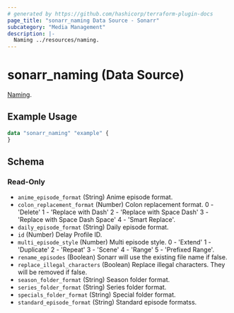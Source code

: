 ```yaml
---
# generated by https://github.com/hashicorp/terraform-plugin-docs
page_title: "sonarr_naming Data Source - Sonarr"
subcategory: "Media Management"
description: |-
  Naming ../resources/naming.
---
```


# sonarr_naming (Data Source)

<!-- subcategory:Media Management -->
[Naming](../resources/naming).

## Example Usage

```terraform
data "sonarr_naming" "example" {
}
```

<!-- schema generated by tfplugindocs -->
## Schema

### Read-Only

- `anime_episode_format` (String) Anime episode format.
- `colon_replacement_format` (Number) Colon replacement format. 0 - 'Delete' 1 - 'Replace with Dash' 2 - 'Replace with Space Dash' 3 - 'Replace with Space Dash Space' 4 - 'Smart Replace'.
- `daily_episode_format` (String) Daily episode format.
- `id` (Number) Delay Profile ID.
- `multi_episode_style` (Number) Multi episode style. 0 - 'Extend' 1 - 'Duplicate' 2 - 'Repeat' 3 - 'Scene' 4 - 'Range' 5 - 'Prefixed Range'.
- `rename_episodes` (Boolean) Sonarr will use the existing file name if false.
- `replace_illegal_characters` (Boolean) Replace illegal characters. They will be removed if false.
- `season_folder_format` (String) Season folder format.
- `series_folder_format` (String) Series folder format.
- `specials_folder_format` (String) Special folder format.
- `standard_episode_format` (String) Standard episode formatss.
